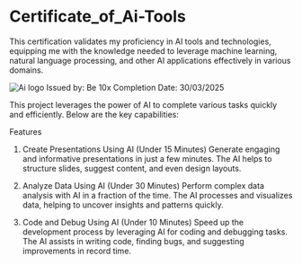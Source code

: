 # Certificate_of_Ai-Tools
This certification validates my proficiency in AI tools and technologies, equipping me with the knowledge needed to leverage machine learning, natural language processing, and other AI applications effectively in various domains.

![Ai logo](https://github.com/Vikranth-10/Certificate_of_Ai-Tools/blob/main/ai-artificial-intelligence-technology-microchip-background_951586-29705.avif)
Issued by: Be 10x
Completion Date: 30/03/2025


This project leverages the power of AI to complete various tasks quickly and efficiently. Below are the key capabilities:

Features
1. Create Presentations Using AI (Under 15 Minutes)
Generate engaging and informative presentations in just a few minutes. The AI helps to structure slides, suggest content, and even design layouts.

2. Analyze Data Using AI (Under 30 Minutes)
Perform complex data analysis with AI in a fraction of the time. The AI processes and visualizes data, helping to uncover insights and patterns quickly.

3. Code and Debug Using AI (Under 10 Minutes)
Speed up the development process by leveraging AI for coding and debugging tasks. The AI assists in writing code, finding bugs, and suggesting improvements in record time.

